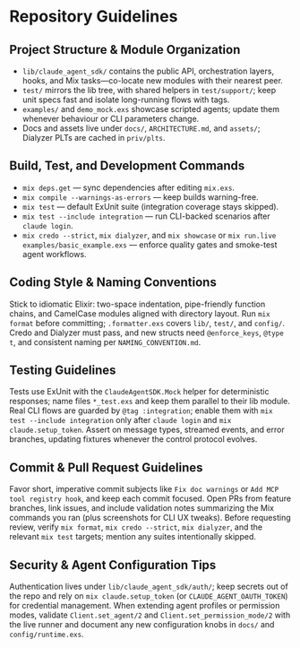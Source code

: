 # Repository Guidelines

## Project Structure & Module Organization
- `lib/claude_agent_sdk/` contains the public API, orchestration layers, hooks, and Mix tasks—co-locate new modules with their nearest peer.
- `test/` mirrors the lib tree, with shared helpers in `test/support/`; keep unit specs fast and isolate long-running flows with tags.
- `examples/` and `demo_mock.exs` showcase scripted agents; update them whenever behaviour or CLI parameters change.
- Docs and assets live under `docs/`, `ARCHITECTURE.md`, and `assets/`; Dialyzer PLTs are cached in `priv/plts`.

## Build, Test, and Development Commands
- `mix deps.get` — sync dependencies after editing `mix.exs`.
- `mix compile --warnings-as-errors` — keep builds warning-free.
- `mix test` — default ExUnit suite (integration coverage stays skipped).
- `mix test --include integration` — run CLI-backed scenarios after `claude login`.
- `mix credo --strict`, `mix dialyzer`, and `mix showcase` or `mix run.live examples/basic_example.exs` — enforce quality gates and smoke-test agent workflows.

## Coding Style & Naming Conventions
Stick to idiomatic Elixir: two-space indentation, pipe-friendly function chains, and CamelCase modules aligned with directory layout. Run `mix format` before committing; `.formatter.exs` covers `lib/`, `test/`, and `config/`. Credo and Dialyzer must pass, and new structs need `@enforce_keys`, `@type t`, and consistent naming per `NAMING_CONVENTION.md`.

## Testing Guidelines
Tests use ExUnit with the `ClaudeAgentSDK.Mock` helper for deterministic responses; name files `*_test.exs` and keep them parallel to their lib module. Real CLI flows are guarded by `@tag :integration`; enable them with `mix test --include integration` only after `claude login` and `mix claude.setup_token`. Assert on message types, streamed events, and error branches, updating fixtures whenever the control protocol evolves.

## Commit & Pull Request Guidelines
Favor short, imperative commit subjects like `Fix doc warnings` or `Add MCP tool registry hook`, and keep each commit focused. Open PRs from feature branches, link issues, and include validation notes summarizing the Mix commands you ran (plus screenshots for CLI UX tweaks). Before requesting review, verify `mix format`, `mix credo --strict`, `mix dialyzer`, and the relevant `mix test` targets; mention any suites intentionally skipped.

## Security & Agent Configuration Tips
Authentication lives under `lib/claude_agent_sdk/auth/`; keep secrets out of the repo and rely on `mix claude.setup_token` (or `CLAUDE_AGENT_OAUTH_TOKEN`) for credential management. When extending agent profiles or permission modes, validate `Client.set_agent/2` and `Client.set_permission_mode/2` with the live runner and document any new configuration knobs in `docs/` and `config/runtime.exs`.
